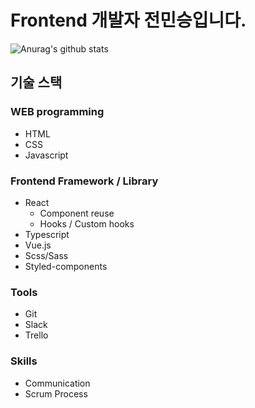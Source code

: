 # Frontend 개발자 전민승입니다. 
![Anurag's github stats](https://github-readme-stats.vercel.app/api?username=MinseungJeon&show_icons=true&hide=stars&theme=flag-india)

## 기술 스택
### WEB programming
* HTML
* CSS
* Javascript

### Frontend Framework / Library
* React
  - Component reuse
  - Hooks / Custom hooks
* Typescript
* Vue.js
* Scss/Sass
* Styled-components

### Tools
* Git
* Slack
* Trello

### Skills
* Communication
* Scrum Process
<!--
**MinseungJeon/MinseungJeon** is a ✨ _special_ ✨ repository because its `README.md` (this file) appears on your GitHub profile.

Here are some ideas to get you started:

- 🔭 I’m currently working on ...
- 🌱 I’m currently learning ...
- 👯 I’m looking to collaborate on ...
- 🤔 I’m looking for help with ...
- 💬 Ask me about ...
- 📫 How to reach me: ...
- 😄 Pronouns: ...
- ⚡ Fun fact: ...
-->
